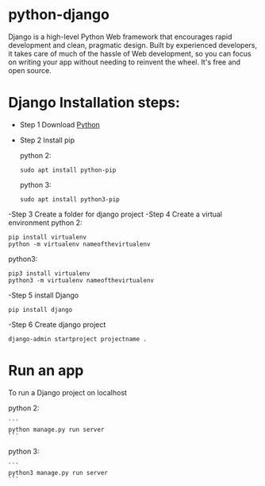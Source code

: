 # python-django
Django is a high-level Python Web framework that encourages rapid development and clean, pragmatic design. Built by experienced developers, it takes care of much of the hassle of Web development, so you can focus on writing your app without needing to reinvent the wheel. It's free and open source. 

# Django Installation steps:

- Step 1 Download [Python](https://www.python.org/downloads/)
- Step 2 Install pip

    python 2:
    ```
    sudo apt install python-pip
    ```
    python 3:
    ```
    sudo apt install python3-pip
    ```
    
-Step 3 Create a folder for django project
-Step 4 Create a virtual environment
 python 2:
 ```
pip install virtualenv
python -m virtualenv nameofthevirtualenv

```
python3:

 ```
pip3 install virtualenv
python3 -m virtualenv nameofthevirtualenv

```
-Step 5 install Django


```
pip install django

```
-Step 6 Create django project
```
django-admin startproject projectname .

```

# Run an app 
To run a Django project on localhost

   python 2:
    
    ```
    python manage.py run server
    ```
    
   python 3:
    
    ```
    python3 manage.py run server
    ```
